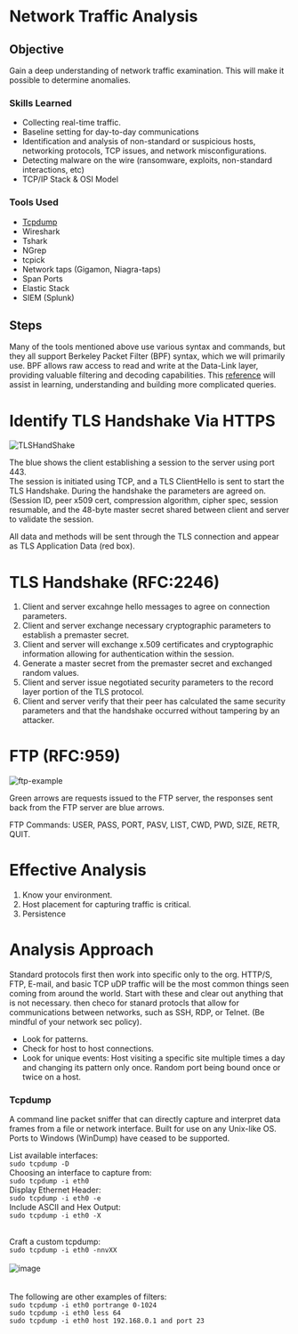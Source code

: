 # Network Traffic Analysis

## Objective

Gain a deep understanding of network traffic examination.   This will make it possible to determine anomalies.

### Skills Learned

- Collecting real-time traffic.
- Baseline setting for day-to-day communications
- Identification and analysis of non-standard or suspicious hosts, networking protocols, TCP issues, and network misconfigurations.
- Detecting malware on the wire (ransomware, exploits, non-standard interactions, etc)
- TCP/IP Stack & OSI Model

### Tools Used

- [Tcpdump](#tcpdump)
- Wireshark
- Tshark
- NGrep
- tcpick
- Network taps (Gigamon, Niagra-taps)
- Span Ports
- Elastic Stack
- SIEM (Splunk)
  
## Steps

Many of the tools mentioned above use various syntax and commands, but they all support Berkeley Packet Filter (BPF) syntax, which we will primarily use. BPF allows raw access to read and write at the Data-Link layer, providing valuable filtering and decoding capabilities. This [reference](https://www.ibm.com/docs/en/qsip/7.5?topic=queries-berkeley-packet-filters) will assist in learning, understanding and building more complicated queries.

# Identify TLS Handshake Via HTTPS

![TLSHandShake](https://github.com/user-attachments/assets/ceca8e07-112b-42e7-b48b-d319a630e33f)

The blue shows the client establishing a session to the server using port 443.  
The session is initiated using TCP, and a TLS ClientHello is sent to start the TLS Handshake. 
During the handshake the parameters are agreed on.  (Session ID, peer x509 cert, compression algorithm, cipher spec, session resumable, and the 48-byte master secret shared between client and server to validate the session. 

All data and methods will be sent through the TLS connection and appear as TLS Application Data (red box).

# TLS Handshake (RFC:2246)
1. Client and server excahnge hello messages to agree on connection parameters.
2. Client and server exchange necessary cryptographic parameters to establish a premaster secret.
3. Client and server will exchange x.509 certificates and cryptographic information allowing for authentication within the session.
4. Generate a master secret from the premaster secret and exchanged random values.
5. Client and server issue negotiated security parameters to the record layer portion of the TLS protocol.
6. Client and server verify that their peer has calculated the same security parameters and that the handshake occurred without tampering by an attacker.

# FTP (RFC:959)
![ftp-example](https://github.com/user-attachments/assets/12ca390a-dd51-490f-8778-a3263561dc90)

Green arrows are requests issued to the FTP server, the responses sent back from the FTP server are blue arrows.

FTP Commands:
USER, PASS, PORT, PASV, LIST, CWD, PWD, SIZE, RETR, QUIT.

# Effective Analysis

1.  Know your environment.
2.  Host placement for capturing traffic is critical.
3.  Persistence

# Analysis Approach

Standard protocols first then work into specific only to the org. HTTP/S, FTP, E-mail, and basic TCP uDP traffic will be the most common things seen coming from around the world.
Start with these and clear out anything that is not necessary.  then checo for stanard protocls that allow for communications between networks, such as SSH, RDP, or Telnet. 
(Be mindful of your network sec policy).

- Look for patterns.
- Check for host to host connections.
- Look for unique events:
  Host visiting a specific site multiple times a day and changing its pattern only once. Random port being bound once or twice on a host.

### Tcpdump
  A command line packet sniffer that can directly capture and interpret data frames from a file or network interface. 
Built for use on any Unix-like OS.   Ports to Windows (WinDump) have ceased to be supported. 

List available interfaces: <br>
  `sudo tcpdump -D`<br>
Choosing an interface to capture from:<br>
  `sudo tcpdump -i eth0`<br>
Display Ethernet Header:<br>
  `sudo tcpdump -i eth0 -e`<br>
Include ASCII and Hex Output:<br>
  `sudo tcpdump -i eth0 -X`<br><br>
  
Craft a custom tcpdump:<br>
  `sudo tcpdump -i eth0 -nnvXX`<br><br>
![image](https://github.com/user-attachments/assets/5a4c56d7-b5ea-473c-bb15-25c491c5fdf7)
<br><br><br>
The following are other examples of filters:<br>
`sudo tcpdump -i eth0 portrange 0-1024`<br>
`sudo tcpdump -i eth0 less 64` <br>
`sudo tcpdump -i eth0 host 192.168.0.1 and port 23` <br>



